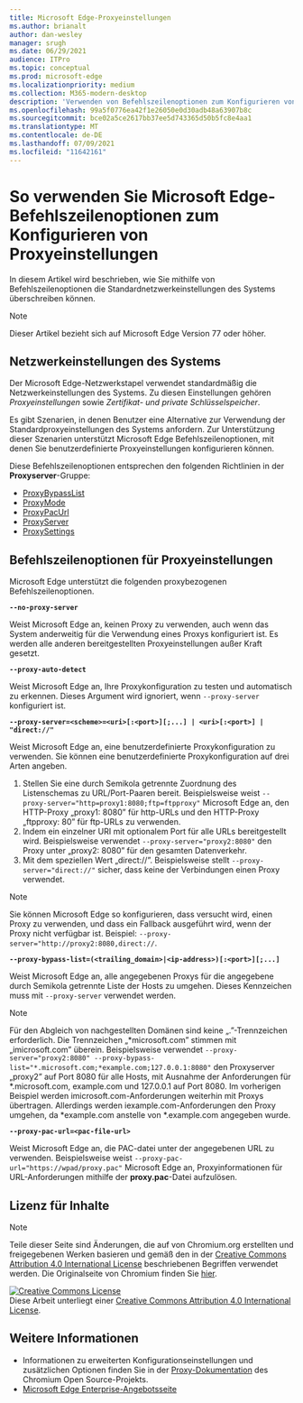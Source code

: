 ```yaml
---
title: Microsoft Edge-Proxyeinstellungen
ms.author: brianalt
author: dan-wesley
manager: srugh
ms.date: 06/29/2021
audience: ITPro
ms.topic: conceptual
ms.prod: microsoft-edge
ms.localizationpriority: medium
ms.collection: M365-modern-desktop
description: 'Verwenden von Befehlszeilenoptionen zum Konfigurieren von Proxyeinstellungen '
ms.openlocfilehash: 99a5f0776ea42f1e26050e0d30adb48a63907b8c
ms.sourcegitcommit: bce02a5ce2617bb37ee5d743365d50b5fc8e4aa1
ms.translationtype: MT
ms.contentlocale: de-DE
ms.lasthandoff: 07/09/2021
ms.locfileid: "11642161"
---
```

# <a name="how-to-use-microsoft-edge-command-line-options-to-configure-proxy-settings"></a>So verwenden Sie Microsoft Edge-Befehlszeilenoptionen zum Konfigurieren von Proxyeinstellungen

In diesem Artikel wird beschrieben, wie Sie mithilfe von Befehlszeilenoptionen die Standardnetzwerkeinstellungen des Systems überschreiben können.

>[!NOTE]
>Dieser Artikel bezieht sich auf Microsoft Edge Version 77 oder höher.

## <a name="system-network-settings"></a>Netzwerkeinstellungen des Systems

Der Microsoft Edge-Netzwerkstapel verwendet standardmäßig die Netzwerkeinstellungen des Systems. Zu diesen Einstellungen gehören *Proxyeinstellungen* sowie *Zertifikat- und private Schlüsselspeicher*.

Es gibt Szenarien, in denen Benutzer eine Alternative zur Verwendung der Standardproxyeinstellungen des Systems anfordern. Zur Unterstützung dieser Szenarien unterstützt Microsoft Edge Befehlszeilenoptionen, mit denen Sie benutzerdefinierte Proxyeinstellungen konfigurieren können.

Diese Befehlszeilenoptionen entsprechen den folgenden Richtlinien in der **Proxyserver**-Gruppe:

- [ProxyBypassList](./microsoft-edge-policies.md#proxybypasslist)
- [ProxyMode](./microsoft-edge-policies.md#proxymode)
- [ProxyPacUrl](./microsoft-edge-policies.md#proxypacurl)
- [ProxyServer](./microsoft-edge-policies.md#proxyserver)
- [ProxySettings](./microsoft-edge-policies.md#proxysettings)

## <a name="command-line-options-for-proxy-settings"></a>Befehlszeilenoptionen für Proxyeinstellungen

Microsoft Edge unterstützt die folgenden proxybezogenen Befehlszeilenoptionen.

 **`--no-proxy-server`**
 
Weist Microsoft Edge an, keinen Proxy zu verwenden, auch wenn das System anderweitig für die Verwendung eines Proxys konfiguriert ist. Es werden alle anderen bereitgestellten Proxyeinstellungen außer Kraft gesetzt.

**`--proxy-auto-detect`**

Weist Microsoft Edge an, Ihre Proxykonfiguration zu testen und automatisch zu erkennen. Dieses Argument wird ignoriert, wenn `--proxy-server` konfiguriert ist.

**`--proxy-server=<scheme>=<uri>[:<port>][;...] | <uri>[:<port>] | "direct://"`**

Weist Microsoft Edge an, eine benutzerdefinierte Proxykonfiguration zu verwenden. Sie können eine benutzerdefinierte Proxykonfiguration auf drei Arten angeben.

1. Stellen Sie eine durch Semikola getrennte Zuordnung des Listenschemas zu URL/Port-Paaren bereit. Beispielsweise weist `--proxy-server="http=proxy1:8080;ftp=ftpproxy"` Microsoft Edge an, den HTTP-Proxy „proxy1: 8080” für http-URLs und den HTTP-Proxy „ftpproxy: 80” für ftp-URLs zu verwenden.
2. Indem ein einzelner URI mit optionalem Port für alle URLs bereitgestellt wird. Beispielsweise verwendet `--proxy-server="proxy2:8080"` den Proxy unter „proxy2: 8080” für den gesamten Datenverkehr.
3. Mit dem speziellen Wert „direct://”. Beispielsweise stellt `--proxy-server="direct://"` sicher, dass keine der Verbindungen einen Proxy verwendet. 

>[!NOTE]
>Sie können Microsoft Edge so konfigurieren, dass versucht wird, einen Proxy zu verwenden, und dass ein Fallback ausgeführt wird, wenn der Proxy nicht verfügbar ist. Beispiel: `--proxy-server="http://proxy2:8080,direct://`.

**`--proxy-bypass-list=(<trailing_domain>|<ip-address>)[:<port>][;...]`**

Weist Microsoft Edge an, alle angegebenen Proxys für die angegebene durch Semikola getrennte Liste der Hosts zu umgehen. Dieses Kennzeichen muss mit `--proxy-server` verwendet werden.

>[!NOTE]
>Für den Abgleich von nachgestellten Domänen sind keine „.”-Trennzeichen erforderlich. Die Trennzeichen „\*microsoft.com” stimmen mit „imicrosoft.com” überein. Beispielsweise verwendet `--proxy-server="proxy2:8080" --proxy-bypass-list="*.microsoft.com;*example.com;127.0.0.1:8080"` den Proxyserver „proxy2” auf Port 8080 für alle Hosts, mit Ausnahme der Anforderungen für \*.microsoft.com, example.com und 127.0.0.1 auf Port 8080. Im vorherigen Beispiel werden imicrosoft.com-Anforderungen weiterhin mit Proxys übertragen. Allerdings werden iexample.com-Anforderungen den Proxy umgehen, da \*example.com anstelle von \*.example.com angegeben wurde.

**`--proxy-pac-url=<pac-file-url>`**

Weist Microsoft Edge an, die PAC-datei unter der angegebenen URL zu verwenden. Beispielsweise weist `--proxy-pac-url="https://wpad/proxy.pac"` Microsoft Edge an, Proxyinformationen für URL-Anforderungen mithilfe der **proxy.pac**-Datei aufzulösen.

## <a name="content-license"></a>Lizenz für Inhalte

> [!NOTE]
> Teile dieser Seite sind Änderungen, die auf von Chromium.org erstellten und freigegebenen Werken basieren und gemäß den in der [Creative Commons Attribution 4.0 International License](http://creativecommons.org/licenses/by/4.0/) beschriebenen Begriffen verwendet werden. Die Originalseite von Chromium finden Sie [hier](https://www.chromium.org/developers/design-documents/network-settings#TOC-Command-line-options-for-proxy-sett).
  
<a rel="license" href="http://creativecommons.org/licenses/by/4.0/"><img alt="Creative Commons License" style="border-width:0" src="https://i.creativecommons.org/l/by/4.0/88x31.png" /></a><br />Diese Arbeit unterliegt einer <a rel="license" href="http://creativecommons.org/licenses/by/4.0/">Creative Commons Attribution 4.0 International License</a>.

## <a name="see-also"></a>Weitere Informationen

- Informationen zu erweiterten Konfigurationseinstellungen und zusätzlichen Optionen finden Sie in der [Proxy-Dokumentation](https://chromium.googlesource.com/chromium/src/+/HEAD/net/docs/proxy.md) des Chromium Open Source-Projekts.
- [Microsoft Edge Enterprise-Angebotsseite](https://aka.ms/EdgeEnterprise)